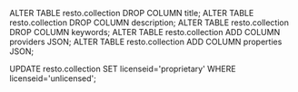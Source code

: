 

ALTER TABLE resto.collection DROP COLUMN title;
ALTER TABLE resto.collection DROP COLUMN description;
ALTER TABLE resto.collection DROP COLUMN keywords;
ALTER TABLE resto.collection ADD COLUMN providers JSON;
ALTER TABLE resto.collection ADD COLUMN properties JSON;


UPDATE resto.collection SET licenseid='proprietary' WHERE licenseid='unlicensed';


